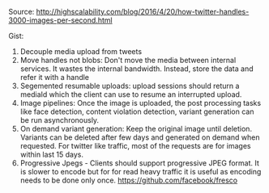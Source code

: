 
Source: http://highscalability.com/blog/2016/4/20/how-twitter-handles-3000-images-per-second.html

Gist:
1. Decouple media upload from tweets
2. Move handles not blobs: Don't move the media between internal services. It wastes the internal bandwidth.
Instead, store the data and refer it with a handle
3. Segemented resumable uploads: upload sessions should return a mediaId which the client can use to resume an interrupted
upload.
5. Image pipelines: Once the image is uploaded, the post processing tasks like face detection, content violation detection,
variant generation can be run asynchronously.
4. On demand variant generation: Keep the original image until deletion. Variants can be deleted after few days and generated
on demand when requested. For twitter like traffic, most of the requests are for images within last 15 days.
5. Progressive Jpegs - Clients should support progressive JPEG format. It is slower to encode but for for read heavy
traffic it is useful as encoding needs to be done only once. https://github.com/facebook/fresco
